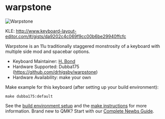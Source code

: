 # warpstone

![Warpstone](https://i.imgur.com/VU5uNVd.png)

KLE: http://www.keyboard-layout-editor.com/#/gists/da9202c4c069f9cc00b6be29940ffcfc

 Warpstone is an 11u traditionally staggered monstrosity of a keyboard with multiple side mod and spacebar options.

* Keyboard Maintainer: [H. Bond](https://github.com/drhigsby)
* Hardware Supported: Dubba175 (https://github.com/drhigsby/warpstone)
* Hardware Availability: make your own

Make example for this keyboard (after setting up your build environment):

    make dubba175:default

See the [build environment setup](https://docs.qmk.fm/#/getting_started_build_tools) and the [make instructions](https://docs.qmk.fm/#/getting_started_make_guide) for more information. Brand new to QMK? Start with our [Complete Newbs Guide](https://docs.qmk.fm/#/newbs).
